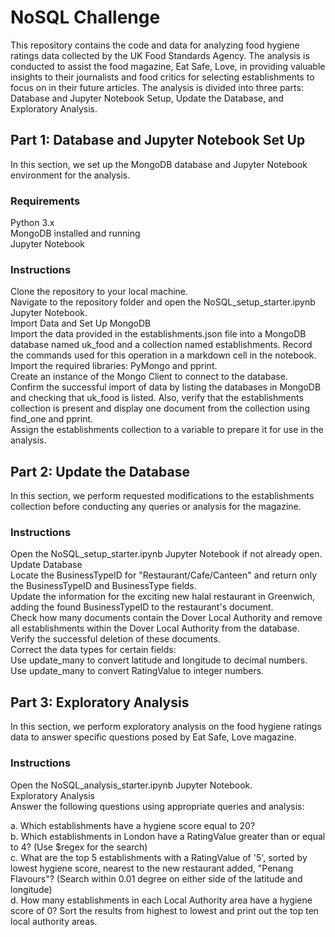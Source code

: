 # NoSQL Challenge
This repository contains the code and data for analyzing food hygiene ratings data collected by the UK Food Standards Agency. The analysis is conducted to assist the food magazine, Eat Safe, Love, in providing valuable insights to their journalists and food critics for selecting establishments to focus on in their future articles. The analysis is divided into three parts: Database and Jupyter Notebook Setup, Update the Database, and Exploratory Analysis.

## Part 1: Database and Jupyter Notebook Set Up
In this section, we set up the MongoDB database and Jupyter Notebook environment for the analysis.

### Requirements
Python 3.x      
MongoDB installed and running      
Jupyter Notebook

### Instructions
Clone the repository to your local machine.      
Navigate to the repository folder and open the NoSQL_setup_starter.ipynb Jupyter Notebook.      
Import Data and Set Up MongoDB      
Import the data provided in the establishments.json file into a MongoDB database named uk_food and a collection named establishments. Record the commands used for this operation in a markdown cell in the notebook.       
Import the required libraries: PyMongo and pprint.       
Create an instance of the Mongo Client to connect to the database.       
Confirm the successful import of data by listing the databases in MongoDB and checking that uk_food is listed. Also, verify that the establishments collection is present and display one document from the collection using find_one and pprint.       
Assign the establishments collection to a variable to prepare it for use in the analysis.

## Part 2: Update the Database
In this section, we perform requested modifications to the establishments collection before conducting any queries or analysis for the magazine.

### Instructions
Open the NoSQL_setup_starter.ipynb Jupyter Notebook if not already open.       
Update Database      
Locate the BusinessTypeID for "Restaurant/Cafe/Canteen" and return only the BusinessTypeID and BusinessType fields.      
Update the information for the exciting new halal restaurant in Greenwich, adding the found BusinessTypeID to the restaurant's document.      
Check how many documents contain the Dover Local Authority and remove all establishments within the Dover Local Authority from the database. Verify the successful deletion of these documents.        
Correct the data types for certain fields:       
Use update_many to convert latitude and longitude to decimal numbers.         
Use update_many to convert RatingValue to integer numbers.


## Part 3: Exploratory Analysis
In this section, we perform exploratory analysis on the food hygiene ratings data to answer specific questions posed by Eat Safe, Love magazine.

### Instructions
Open the NoSQL_analysis_starter.ipynb Jupyter Notebook.      
Exploratory Analysis      
Answer the following questions using appropriate queries and analysis:       

a. Which establishments have a hygiene score equal to 20?        
b. Which establishments in London have a RatingValue greater than or equal to 4? (Use $regex for the search)        
c. What are the top 5 establishments with a RatingValue of '5', sorted by lowest hygiene score, nearest to the new restaurant added, "Penang Flavours"? (Search within 0.01 degree on either side of the latitude and longitude)             
d. How many establishments in each Local Authority area have a hygiene score of 0? Sort the results from highest to lowest and print out the top ten local authority areas.

